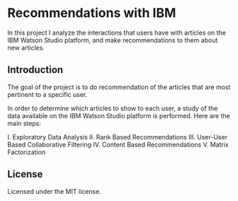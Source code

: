 # Recommendations with IBM

In this project I analyze the interactions that users have with articles on the IBM Watson Studio platform, and make recommendations to them about new articles.

## Introduction

The goal of the project is to do recommendation of the articles that are most pertinent to a specific user.

In order to determine which articles to show to each user, a study of the data available on the IBM Watson Studio platform is performed. Here are the main steps:


I. Exploratory Data Analysis
II. Rank Based Recommendations
III. User-User Based Collaborative Filtering
IV. Content Based Recommendations
V. Matrix Factorization

## License

Licensed under the MIT license.
